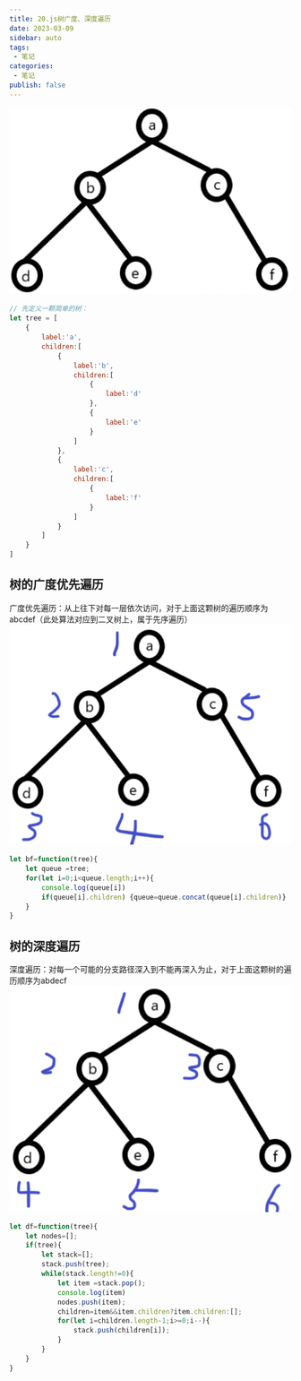 ```yaml
---
title: 20.js树广度、深度遍历
date: 2023-03-09
sidebar: auto
tags:
 - 笔记
categories:
 - 笔记
publish: false
---
```


![webkit](../../../.vuepress/src/img/tree-node.png)

```js
// 先定义一颗简单的树：
let tree = [
    {
        label:'a',
        children:[
            {
                label:'b',
                children:[
                    {
                        label:'d'
                    },
                    {
                        label:'e'
                    }
                ]
            },
            {
                label:'c',
                children:[
                    {
                        label:'f'
                    }
                ]
            }
        ]
    }
]
```

## 树的广度优先遍历
广度优先遍历：从上往下对每一层依次访问，对于上面这颗树的遍历顺序为abcdef（此处算法对应到二叉树上，属于先序遍历）
![webkit](../../../.vuepress/src/img/sd-tree.png)

```js
let bf=function(tree){
    let queue =tree;
    for(let i=0;i<queue.length;i++){
        console.log(queue[i])
        if(queue[i].children) {queue=queue.concat(queue[i].children)}
    }
}
```

## 树的深度遍历
深度遍历：对每一个可能的分支路径深入到不能再深入为止，对于上面这颗树的遍历顺序为abdecf
![webkit](../../../.vuepress/src/img/gd-tree.png)
```js
let df=function(tree){
    let nodes=[];
    if(tree){
        let stack=[];
        stack.push(tree);
        while(stack.length!=0){
            let item =stack.pop();
            console.log(item)
            nodes.push(item);
            children=item&&item.children?item.children:[];
            for(let i=children.length-1;i>=0;i--){
                stack.push(children[i]);
            }
        }
    }
}
```
